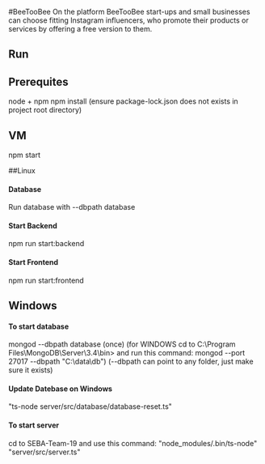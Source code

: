 #BeeTooBee
On the platform BeeTooBee start-ups and small businesses can choose fitting Instagram influencers,
who promote their products or services by offering a free version to them.

## Run
## Prerequites
node + npm 
npm install (ensure package-lock.json does not exists in project root directory)


## VM
npm start

##Linux
#### Database 
Run database with --dbpath database

#### Start Backend
npm run start:backend

#### Start Frontend
npm run start:frontend


## Windows 
#### To start database
mongod --dbpath database (once) 
(for WINDOWS cd to C:\Program Files\MongoDB\Server\3.4\bin> and run this command: 
mongod --port 27017 --dbpath "C:\data\db") (--dbpath can point to any folder, just make sure it exists)

#### Update Datebase on Windows
"ts-node server/src/database/database-reset.ts"

#### To start server
cd to SEBA-Team-19 and use this command: "node_modules/.bin/ts-node" "server/src/server.ts"
